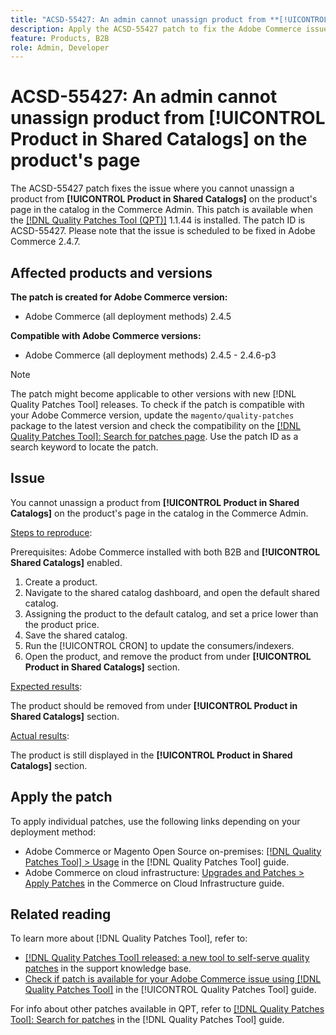 ```yaml
---
title: "ACSD-55427: An admin cannot unassign product from **[!UICONTROL Product in Shared Catalogs]** on the product's page"
description: Apply the ACSD-55427 patch to fix the Adobe Commerce issue where a product cannot be unassigned from **[!UICONTROL Product in Shared Catalogs]**.
feature: Products, B2B
role: Admin, Developer
---
```

# ACSD-55427: An admin cannot unassign product from **[!UICONTROL Product in Shared Catalogs]** on the product's page

The ACSD-55427 patch fixes the issue where you cannot unassign a product from **[!UICONTROL Product in Shared Catalogs]** on the product's page in the catalog in the Commerce Admin. This patch is available when the [[!DNL Quality Patches Tool (QPT)]](https://experienceleague.adobe.com/en/docs/commerce-knowledge-base/kb/announcements/commerce-announcements/magento-quality-patches-released-new-tool-to-self-serve-quality-patches) 1.1.44 is installed. The patch ID is ACSD-55427. Please note that the issue is scheduled to be fixed in Adobe Commerce 2.4.7.

## Affected products and versions

**The patch is created for Adobe Commerce version:**

* Adobe Commerce (all deployment methods) 2.4.5

**Compatible with Adobe Commerce versions:**

* Adobe Commerce (all deployment methods) 2.4.5 - 2.4.6-p3

>[!NOTE]
>
>The patch might become applicable to other versions with new [!DNL Quality Patches Tool] releases. To check if the patch is compatible with your Adobe Commerce version, update the `magento/quality-patches` package to the latest version and check the compatibility on the [[!DNL Quality Patches Tool]: Search for patches page](https://experienceleague.adobe.com/tools/commerce-quality-patches/index.html). Use the patch ID as a search keyword to locate the patch.

## Issue

You cannot unassign a product from **[!UICONTROL Product in Shared Catalogs]** on the product's page in the catalog in the Commerce Admin.

<u>Steps to reproduce</u>:

Prerequisites: Adobe Commerce installed with both B2B and **[!UICONTROL Shared Catalogs]** enabled.
1. Create a product.
1. Navigate to the shared catalog dashboard, and open the default shared catalog.
1. Assigning the product to the default catalog, and set a price lower than the product price.
1. Save the shared catalog.
1. Run the [!UICONTROL CRON] to update the consumers/indexers.
1. Open the product, and remove the product from under **[!UICONTROL Product in Shared Catalogs]** section.

<u>Expected results</u>:

 The product should be removed from under **[!UICONTROL Product in Shared Catalogs]** section.

<u>Actual results</u>:

The product is still displayed in the **[!UICONTROL Product in Shared Catalogs]** section.

## Apply the patch

To apply individual patches, use the following links depending on your deployment method:

* Adobe Commerce or Magento Open Source on-premises: [[!DNL Quality Patches Tool] > Usage](https://experienceleague.adobe.com/docs/commerce-operations/tools/quality-patches-tool/usage.html) in the [!DNL Quality Patches Tool] guide.
* Adobe Commerce on cloud infrastructure: [Upgrades and Patches > Apply Patches](https://experienceleague.adobe.com/docs/commerce-cloud-service/user-guide/develop/upgrade/apply-patches.html) in the Commerce on Cloud Infrastructure guide.

## Related reading

To learn more about [!DNL Quality Patches Tool], refer to:

* [[!DNL Quality Patches Tool] released: a new tool to self-serve quality patches](https://experienceleague.adobe.com/en/docs/commerce-knowledge-base/kb/announcements/commerce-announcements/magento-quality-patches-released-new-tool-to-self-serve-quality-patches) in the support knowledge base.
* [Check if patch is available for your Adobe Commerce issue using [!DNL Quality Patches Tool]](/help/tools/quality-patches-tool/patches-available-in-qpt/check-patch-for-magento-issue-with-magento-quality-patches.md) in the [!UICONTROL Quality Patches Tool] guide.


For info about other patches available in QPT, refer to [[!DNL Quality Patches Tool]: Search for patches](https://experienceleague.adobe.com/tools/commerce-quality-patches/index.html) in the [!DNL Quality Patches Tool] guide.
